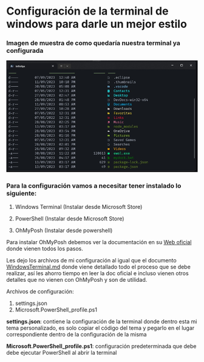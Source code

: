 # Configuración de la terminal de windows para darle un mejor estilo

### Imagen de muestra de como quedaría nuestra terminal ya configurada

![Windows Terminal Complete](Windows.Terminal/Windows-Terminal-Complete.jpg)

### Para la configuración vamos a necesitar tener instalado lo siguiente:

1. Windows Terminal (Instalar desde Microsoft Store)

2. PowerShell (Instalar desde Microsoft Store)

3. OhMyPosh (Instalar desde powershell)

Para instalar OhMyPosh debemos ver la documentación en su [Web oficial](http://ohmyposh.dev) donde vienen todos los pasos.

Les dejo los archivos de mi configuración al igual que el documento [WindowsTerminal.md](https://github.com/infinityxgame/Windows-Terminal-Config/blob/main/WindowsTerminal.md) donde viene detallado todo el proceso que se debe realizar, así les ahorro tiempo en leer la doc oficial e incluso vienen otros detalles que no vienen con OhMyPosh y son de utilidad.

Archivos de configuración:
1. settings.json 
2. Microsoft.PowerShell_profile.ps1

**settings.json**: contiene la configuración de la terminal donde dentro esta mi tema personalizado, es solo copiar el código del tema y pegarlo en el lugar correspondiente dentro de la configuración de la misma

**Microsoft.PowerShell_profile.ps1**: configuración predeterminada que debe debe ejecutar PowerShell al abrir la terminal 
